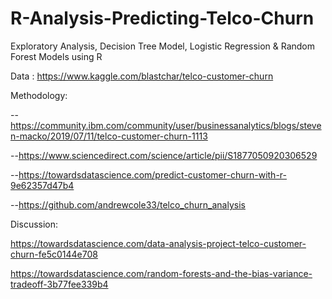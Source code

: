 # R-Analysis-Predicting-Telco-Churn
Exploratory Analysis, Decision Tree Model, Logistic Regression &amp; Random Forest Models using R 




Data : https://www.kaggle.com/blastchar/telco-customer-churn

Methodology: 

--https://community.ibm.com/community/user/businessanalytics/blogs/steven-macko/2019/07/11/telco-customer-churn-1113

--https://www.sciencedirect.com/science/article/pii/S1877050920306529

--https://towardsdatascience.com/predict-customer-churn-with-r-9e62357d47b4

--https://github.com/andrewcole33/telco_churn_analysis

Discussion:

https://towardsdatascience.com/data-analysis-project-telco-customer-churn-fe5c0144e708

https://towardsdatascience.com/random-forests-and-the-bias-variance-tradeoff-3b77fee339b4


